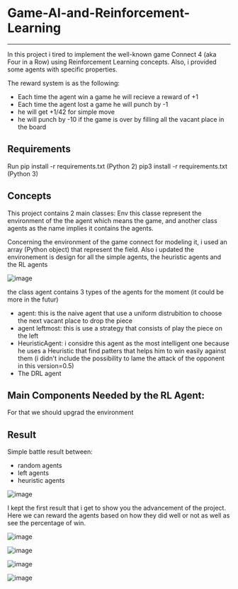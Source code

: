 # Game-AI-and-Reinforcement-Learning
-------------------------------------
In this project i tired to implement the well-known game Connect 4  (aka  Four in a Row) using Reinforcement Learning concepts. Also, i provided some agents with specific properties.

The reward system is as the following:
- Each time the agent win a game he will recieve a reward of +1  
- Each time the agent lost a game he will punch by -1
- he will get +1/42 for simple move
- he will punch by -10 if the game is over by filling all the vacant place in the board 

Requirements
-----------
Run pip install -r requirements.txt (Python 2)
pip3 install -r requirements.txt (Python 3)

Concepts
-----------
This project contains 2 main classes: Env this classe represent the environment of the the agent which means the game, and another class agents as the name implies it contains the agents.

Concerning the environment of the game connect for modeling it, i used an array (Python object) that represent the field. Also i updated the environement is design for all the simple agents, the heuristic agents and the RL agents


![image](https://user-images.githubusercontent.com/52492864/128045136-8107d272-0b02-454a-bb0f-932d1079ec9f.png)


the class agent contains 3 types of the agents for the moment (it could be more in the futur)
* agent: this is the naive agent that use a uniform distrubition to choose the next vacant place to drop the piece
* agent leftmost: this is use a strategy that consists of play the piece on the left 
* HeuristicAgent: i considre this agent as the most intelligent one because he uses a Heuristic that find patters that helps him to win easily against them (i didn't include the possibility to lame the attack of the opponent in this version=0.5)
* The DRL agent


Main Components Needed by the RL Agent:
-----------
For that we should upgrad the environment


Result
-----------
Simple battle result between:
- random agents
- left agents
- heuristic agents


![image](https://user-images.githubusercontent.com/52492864/128024170-b75ccee1-f253-4464-8a95-d635a98e4a56.png)

I kept the first result that i get to show you the advancement of the project.
Here we can reward the agents based on how they did well or not as well as see the percentage of win.

![image](https://user-images.githubusercontent.com/52492864/128187523-63505d9e-4e54-4f40-aec8-1d9f7523df89.png)

![image](https://user-images.githubusercontent.com/52492864/128187353-c2b8cf2f-46d8-41e5-ae8b-1ce8b0bbaf5a.png)


![image](https://user-images.githubusercontent.com/52492864/128187398-89750220-ed71-4277-a0a2-009ed6ced56b.png)


![image](https://user-images.githubusercontent.com/52492864/128187458-c45a9e09-611b-4a99-bb36-e702ff269f6b.png)


